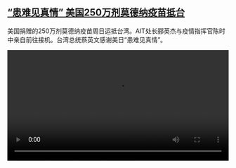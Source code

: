 <!--1624276024000-->
[“患难见真情” 美国250万剂莫德纳疫苗抵台](https://www.dw.com/zh/%E2%80%9C%E6%82%A3%E9%9A%BE%E8%A7%81%E7%9C%9F%E6%83%85%E2%80%9D%20%E7%BE%8E%E5%9B%BD250%E4%B8%87%E5%89%82%E8%8E%AB%E5%BE%B7%E7%BA%B3%E7%96%AB%E8%8B%97%E6%8A%B5%E5%8F%B0/a-57980579)
------

<p>美国捐赠的250万剂莫德纳疫苗周日运抵台湾。AIT处长郦英杰与疫情指挥官陈时中亲自前往接机。台湾总统蔡英文感谢美日“患难见真情”。</small></p><video src="https://tvdownloaddw-a.akamaihd.net/dwtv_video/flv/vdt_zh/2021/bchi210621_001_taiwan_01r_sd_sor.mp4" controls style="width:100%"></video>
